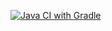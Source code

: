 [![Java CI with Gradle](https://github.com/shtorm13777/SQLDeadline/actions/workflows/gradle.yml/badge.svg)](https://github.com/shtorm13777/SQLDeadline/actions/workflows/gradle.yml)